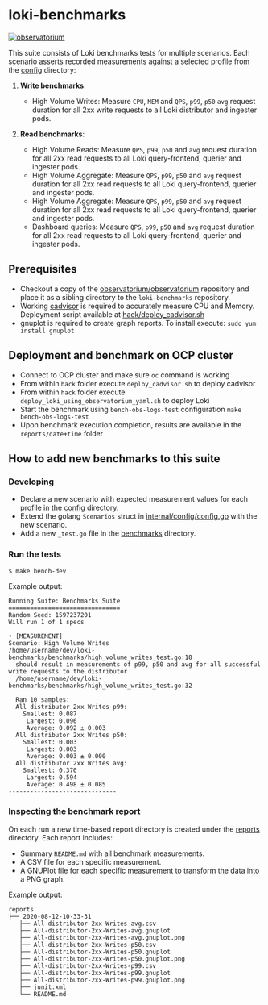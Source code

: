 # loki-benchmarks

[![observatorium](https://circleci.com/gh/observatorium/loki-benchmarks.svg?style=svg)](https://app.circleci.com/pipelines/github/observatorium/loki-benchmarks)

This suite consists of Loki benchmarks tests for multiple scenarios. Each scenario asserts recorded measurements against a selected profile from the [config](./config) directory:

1. **Write benchmarks**:
   - High Volume Writes: Measure `CPU`, `MEM` and `QPS`, `p99`, `p50` `avg` request duration for all 2xx write requests to all Loki distributor and ingester pods.

2. **Read benchmarks**:
   - High Volume Reads: Measure `QPS`, `p99`, `p50` and `avg` request duration for all 2xx read requests to all Loki query-frontend, querier and ingester pods.
   - High Volume Aggregate: Measure `QPS`, `p99`, `p50` and `avg` request duration for all 2xx read requests to all Loki query-frontend, querier and ingester pods.
   - High Volume Aggregate: Measure `QPS`, `p99`, `p50` and `avg` request duration for all 2xx read requests to all Loki query-frontend, querier and ingester pods.
   - Dashboard queries: Measure `QPS`, `p99`, `p50` and `avg` request duration for all 2xx read requests to all Loki query-frontend, querier and ingester pods.
    
## Prerequisites

* Checkout a copy of the [observatorium/observatorium](https://github.com/observatorium/observatorium) repository and place it as a sibling directory to the `loki-benchmarks` repository.  
* Working [cadvisor](https://github.com/google/cadvisor) is required to accurately measure CPU and Memory. Deployment script available at [hack/deploy_cadvisor.sh](hack/deploy_cadvisor.sh)  
* gnuplot is required to create graph reports. To install execute: `sudo yum install gnuplot`

## Deployment and benchmark on OCP cluster 

* Connect to OCP cluster and make sure `oc` command is working  
* From within `hack` folder execute `deploy_cadvisor.sh` to deploy cadvisor
* From within `hack` folder execute `deploy_loki_using_observatorium_yaml.sh` to deploy Loki  
* Start the benchmark using `bench-obs-logs-test` configuration `make bench-obs-logs-test`
* Upon benchmark execution completion, results are available in the `reports/date+time` folder 

## How to add new benchmarks to this suite

### Developing

* Declare a new scenario with expected measurement values for each profile in the [config](./config) directory.
* Extend the golang `Scenarios` struct in [internal/config/config.go](./internal/config/config.go) with the new scenario.
* Add a new `_test.go` file in the [benchmarks](./benchmarks) directory.

### Run the tests

```
$ make bench-dev
```

Example output:
```
Running Suite: Benchmarks Suite
===============================
Random Seed: 1597237201
Will run 1 of 1 specs

• [MEASUREMENT]
Scenario: High Volume Writes
/home/username/dev/loki-benchmarks/benchmarks/high_volume_writes_test.go:18
  should result in measurements of p99, p50 and avg for all successful write requests to the distributor
  /home/username/dev/loki-benchmarks/benchmarks/high_volume_writes_test.go:32

  Ran 10 samples:
  All distributor 2xx Writes p99:
    Smallest: 0.087
     Largest: 0.096
     Average: 0.092 ± 0.003
  All distributor 2xx Writes p50:
    Smallest: 0.003
     Largest: 0.003
     Average: 0.003 ± 0.000
  All distributor 2xx Writes avg:
    Smallest: 0.370
     Largest: 0.594
     Average: 0.498 ± 0.085
------------------------------
```

### Inspecting the benchmark report

On each run a new time-based report directory is created under the [reports](./reports) directory. Each report includes:
* Summary `README.md` with all benchmark measurements.
* A CSV file for each specific measurement.
* A GNUPlot file for each specific measurement to transform the data into a PNG graph.

Example output:
```
reports
├── 2020-08-12-10-33-31
   ├── All-distributor-2xx-Writes-avg.csv
   ├── All-distributor-2xx-Writes-avg.gnuplot
   ├── All-distributor-2xx-Writes-avg.gnuplot.png
   ├── All-distributor-2xx-Writes-p50.csv
   ├── All-distributor-2xx-Writes-p50.gnuplot
   ├── All-distributor-2xx-Writes-p50.gnuplot.png
   ├── All-distributor-2xx-Writes-p99.csv
   ├── All-distributor-2xx-Writes-p99.gnuplot
   ├── All-distributor-2xx-Writes-p99.gnuplot.png
   ├── junit.xml
   └── README.md
```
